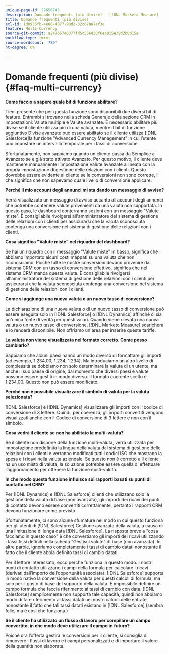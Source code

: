 ```yaml
---
unique-page-id: 27656745
description: Domande frequenti (più divise) - [!DNL Marketo Measure] - Documentazione del prodotto
title: Domande frequenti (più divise)
exl-id: 1d0936fb-4e66-4877-98d2-32c678a7ef3e
feature: Multi-Currency
source-git-commit: a2a7657e8377fd5c556d38f6eb815e39d2b8d15e
workflow-type: tm+mt
source-wordcount: '789'
ht-degree: 0%

---
```


# Domande frequenti (più divise) {#faq-multi-currency}

**Come faccio a sapere quale bit di funzione abilitare?**

Tieni presente che per questa funzione sono disponibili due diversi bit di feature. Entrambi si trovano nella scheda Generale della sezione CRM in Impostazioni: Valute multiple e Valute avanzate. È necessario abilitare più divise se il cliente utilizza più di una valuta, mentre il bit di funzione aggiuntivo Divise avanzate può essere abilitato se il cliente utilizza [!DNL Salesforce]la funzione &quot;Advanced Currency Management&quot; in cui l’utente può impostare un intervallo temporale per i tassi di conversione.

Sfortunatamente, non sappiamo quando un cliente passa da Semplice a Avanzato se è già stato attivato Avanzato. Per questo motivo, il cliente deve mantenere manualmente l’impostazione Valute avanzate allineata con la propria impostazione di gestione delle relazioni con i clienti. Questo dovrebbe essere evidente al cliente se le conversioni non sono corrette, il che significa che non sapevamo quale livello di conversione applicare.

**Perché il mio account degli annunci mi sta dando un messaggio di avviso?**

Verrà visualizzato un messaggio di avviso accanto all’account degli annunci che potrebbe contenere valute provenienti da una valuta non supportata. In questo caso, le dashboard conterranno sezioni con un messaggio &quot;Valute miste&quot;. È consigliabile rivolgersi all&#39;amministratore del sistema di gestione delle relazioni con i clienti per assicurarsi che la valuta sconosciuta contenga una conversione nel sistema di gestione delle relazioni con i clienti.

**Cosa significa &quot;Valute miste&quot; nel riquadro del dashboard?**

Se hai un riquadro con il messaggio &quot;Valute miste&quot; in basso, significa che abbiamo importato alcuni costi mappati su una valuta che non riconosciamo. Poiché tutte le nostre conversioni devono provenire dal sistema CRM con un tasso di conversione effettivo, significa che nel sistema CRM manca questa valuta. È consigliabile rivolgersi all&#39;amministratore del sistema di gestione delle relazioni con i clienti per assicurarsi che la valuta sconosciuta contenga una conversione nel sistema di gestione delle relazioni con i clienti.

**Come si aggiunge una nuova valuta o un nuovo tasso di conversione?**

La dichiarazione di una nuova valuta o di un nuovo tasso di conversione può essere eseguita solo in [!DNL Salesforce] o [!DNL Dynamics] affinché ci sia un&#39;unica fonte di verità per questi valori. Quando viene rilevata una nuova valuta o un nuovo tasso di conversione, [!DNL Marketo Measure] scaricherà e lo renderà disponibile. Non offriamo un&#39;area per inserire queste tariffe.

**La valuta non viene visualizzata nel formato corretto. Come posso cambiarlo?**

Sappiamo che alcuni paesi hanno un modo diverso di formattare gli importi (ad esempio, 1.234,00, 1.234, 1.234). Ma introduciamo un altro livello di complessità se dobbiamo non solo determinare la valuta di un utente, ma anche il suo paese di origine, dal momento che diversi paesi e valute possono essere gestiti in modo diverso. Il formato coerente scelto è 1.234,00. Questo non può essere modificato.

**Perché non è possibile visualizzare il simbolo di valuta per la valuta selezionata?**

[!DNL Salesforce] e [!DNL Dynamics] visualizzare gli importi con il codice di conversione di 3 lettere. Quindi, per coerenza, gli importi convertiti vengono visualizzati anche con il Codice di conversione di 3 lettere e non con il simbolo.

**Cosa vedrà il cliente se non ha abilitato la multi-valuta?**

Se il cliente non dispone della funzione multi-valuta, verrà utilizzata per impostazione predefinita la lingua della valuta dal sistema di gestione delle relazioni con i clienti e verranno modificati tutti i codici ISO che mostrano la spesa e i ricavi nella valuta aziendale. Se questo non è corretto e il cliente ha un uso misto di valuta, la soluzione potrebbe essere quella di effettuare l’aggiornamento per ottenere la funzione multi-valuta.

**In che modo questa funzione influisce sui rapporti basati su punti di contatto nel CRM?**

Per [!DNL Dynamics] e [!DNL Salesforce] clienti che utilizzano solo la gestione della valuta di base (non avanzata), gli importi dei ricavi dei punti di contatto devono essere convertiti correttamente, pertanto i rapporti CRM devono funzionare come previsto.

Sfortunatamente, ci sono alcune sfumature nel modo in cui questo funziona per gli utenti di [!DNL Salesforce] Gestione avanzata della valuta, a causa di una limitazione di lunga data [!DNL Salesforce]. La risposta breve a &quot;cosa facciamo in questo caso&quot; è che convertiamo gli importi dei ricavi utilizzando i tassi fissi definiti nella scheda &quot;Gestisci valute&quot; di base (non avanzata). In altre parole, ignoriamo completamente i tassi di cambio datati nonostante il fatto che il cliente abbia definito tassi di cambio datati.

Per il lettore interessato, ecco perché funziona in questo modo. I nostri punti di contatto utilizzano i campi della formula per calcolare i ricavi (derivati dall’importo dell’opportunità associata). [!DNL Salesforce] supporta in modo nativo la conversione della valuta per questi calcoli di formula, ma solo per il gusto di base del supporto della valuta. È impossibile definire un campo formula che faccia riferimento ai tassi di cambio con data. [!DNL Salesforce] semplicemente non supporta tale capacità, quindi non abbiamo modo di fare riferimento ai tassi datati nei nostri calcoli delle entrate, nonostante il fatto che tali tassi datati esistano in [!DNL Salesforce] (sembra folle, ma è così che funziona.)

**Se il cliente ha utilizzato un flusso di lavoro per compilare un campo convertito, in che modo deve utilizzare il campo in futuro?**

Poiché ora l’offerta gestirà le conversioni per il cliente, si consiglia di rimuovere i flussi di lavoro e i campi personalizzati e di importare il valore della quantità non elaborata.
